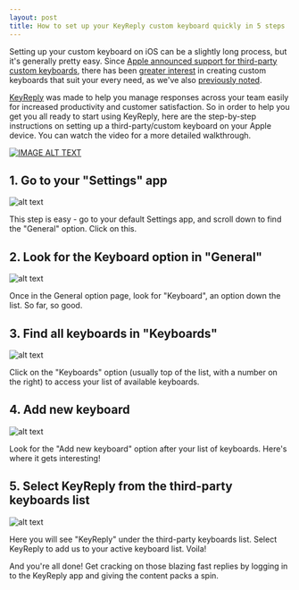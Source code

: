 ```yaml
---
layout: post
title: How to set up your KeyReply custom keyboard quickly in 5 steps
---
```

Setting up your custom keyboard on iOS can be a slightly long process, but it's generally pretty easy. Since [Apple announced support for third-party custom keyboards](http://www.apple.com/ios/whats-new/quicktype/), there has been [greater interest](http://appleinsider.com/articles/14/11/12/roundup-the-best-third-party-keyboards-for-ios-8-) in creating custom keyboards that suit your every need, as we've also [previously noted](http://keyreply.com/blog/Our-Keyboard-picks/).

[KeyReply](http://www.keyreply.com) was made to help you manage responses across your team easily for increased productivity and customer satisfaction. So in order to help you get you all ready to start using KeyReply, here are the step-by-step instructions on setting up a third-party/custom keyboard on your Apple device. You can watch the video for a more detailed walkthrough.

[![IMAGE ALT TEXT](http://i.imgur.com/qiJlfCG.png)](http://www.youtube.com/watch?v=nylZ6gtl9q0 "KeyReply Alpha User Signup Flow")

## 1. Go to your "Settings" app 
![alt text](/blog/images/Setup_Step1_Settings.png  "Go to iOS settings app") 

This step is easy - go to your default Settings app, and scroll down to find the "General" option. Click on this.

## 2. Look for the Keyboard option in "General" 
![alt text](/blog/images/Setup_Step2_General.png  "In General, look for Keyboards") 

Once in the General option page, look for "Keyboard", an option down the list. So far, so good.

## 3. Find all keyboards in "Keyboards" 
![alt text](/blog/images/Setup_Step3_AllKeyboards.png  "In Keyboards, click on Keyboards") 

Click on the "Keyboards" option (usually top of the list, with a number on the right) to access your list of available keyboards.

## 4. Add new keyboard
![alt text](/blog/images/Setup_Step4_AddKeyboards.png  "After Keyboards list, Add new keyboard") 

Look for the "Add new keyboard" option after your list of keyboards. Here's where it gets interesting!

## 5. Select KeyReply from the third-party keyboards list
![alt text](/blog/images/Setup_Step5_EnableThirdParty.png  "Select KeyReply from the third-party keyboards list") 

Here you will see "KeyReply" under the third-party keyboards list. Select KeyReply to add us to your active keyboard list. Voila!

<!--## 6. Enable full access-->
<!--![alt text](/blog/images/Setup_Step6_EnableAccess.png  "Enable full access to get access to statistics") -->

<!--By enabling full access on your keyboard, you can get access to useful statistics on how you've been using your replies and more analytics in the future. This will help you understand and manage your responses and time better.-->

And you're all done! Get cracking on those blazing fast replies by logging in to the KeyReply app and giving the content packs a spin.
